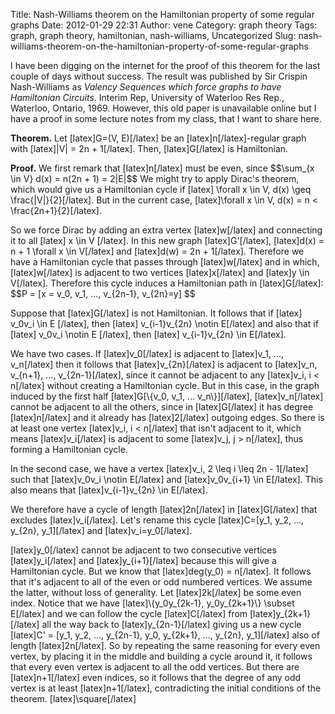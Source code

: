 Title: Nash-Williams theorem on the Hamiltonian property of some regular graphs
Date: 2012-01-29 22:31
Author: vene
Category: graph theory
Tags: graph, graph theory, hamiltonian, nash-williams, Uncategorized
Slug: nash-williams-theorem-on-the-hamiltonian-property-of-some-regular-graphs

I have been digging on the internet for the proof of this theorem for
the last couple of days without success. The result was published by Sir
Crispin Nash-Williams as *Valency Sequences which force graphs to have
Hamiltonian Circuits*. Interim Rep, University of Waterloo Res Rep.,
Waterloo, Ontario, 1969. However, this old paper is unavailable online
but I have a proof in some lecture notes from my class, that I want to
share here.

**Theorem.** Let [latex]G=(V, E)[/latex] be an [latex]n[/latex]-regular
graph with [latex]|V| = 2n + 1[/latex]. Then, [latex]G[/latex] is
Hamiltonian.

**Proof.** We first remark that [latex]n[/latex] must be even, since
\$\$\\sum\_{x \\in V} d(x) = n(2n + 1) = 2|E|\$\$ We might try to apply
Dirac's theorem, which would give us a Hamiltonian cycle if [latex]
\\forall x \\in V, d(x) \\geq \\frac{|V|}{2}[/latex]. But in the current
case, [latex]\\forall x \\in V, d(x) = n \< \\frac{2n+1}{2}[/latex].

So we force Dirac by adding an extra vertex [latex]w[/latex] and
connecting it to all [latex] x \\in V [/latex]. In this new graph
[latex]G'[/latex], [latex]d(x) = n + 1 \\forall x \\in V[/latex] and
[latex]d(w) = 2n + 1[/latex]. Therefore we have a Hamiltonian cycle that
passes through [latex]w[/latex] and in which, [latex]w[/latex] is
adjacent to two vertices [latex]x[/latex] and [latex]y \\in V[/latex].
Therefore this cycle induces a Hamiltonian path in [latex]G[/latex]:
\$\$P = [x = v\_0, v\_1, ..., v\_{2n-1}, v\_{2n}=y] \$\$

Suppose that [latex]G[/latex] is not Hamiltonian. It follows that if
[latex] v\_0v\_i \\in E [/latex], then [latex] v\_{i-1}v\_{2n} \\notin
E[/latex] and also that if [latex] v\_0v\_i \\notin E [/latex], then
[latex] v\_{i-1}v\_{2n} \\in E[/latex].

We have two cases. If [latex]v\_0[/latex] is adjacent to [latex]v\_1,
..., v\_n[/latex] then it follows that [latex]v\_{2n}[/latex] is
adjacent to [latex]v\_n, v\_{n+1}, ..., v\_{2n-1}[/latex], since it
cannot be adjacent to any [latex]v\_i, i \< n[/latex] without creating a
Hamiltonian cycle. But in this case, in the graph induced by the first
half [latex]G[\\{v\_0, v\_1, ... v\_n\\}][/latex], [latex]v\_n[/latex]
cannot be adjacent to all the others, since in [latex]G[/latex] it has
degree [latex]n[/latex] and it already has [latex]2[/latex] outgoing
edges. So there is at least one vertex [latex]v\_i, i \< n[/latex] that
isn't adjacent to it, which means [latex]v\_i[/latex] is adjacent to
some [latex]v\_j, j \> n[/latex], thus forming a Hamiltonian cycle.

In the second case, we have a vertex [latex]v\_i, 2 \\leq i \\leq 2n -
1[/latex] such that [latex]v\_0v\_i \\notin E[/latex] and
[latex]v\_0v\_{i+1} \\in E[/latex]. This also means that
[latex]v\_{i-1}v\_{2n} \\in E[/latex].

We therefore have a cycle of length [latex]2n[/latex] in
[latex]G[/latex] that excludes [latex]v\_i[/latex]. Let's rename this
cycle [latex]C=[y\_1, y\_2, ..., y\_{2n}, y\_1][/latex] and
[latex]v\_i=y\_0[/latex].

[latex]y\_0[/latex] cannot be adjacent to two consecutive vertices
[latex]y\_i[/latex] and [latex]y\_{i+1}[/latex] because this will give a
Hamiltonian cycle. But we know that [latex]deg(y\_0) = n[/latex]. It
follows that it's adjacent to all of the even or odd numbered vertices.
We assume the latter, without loss of generality. Let [latex]2k[/latex]
be some even index. Notice that we have [latex]\\{y\_0y\_{2k-1},
y\_0y\_{2k+1}\\} \\subset E[/latex] and we can follow the cycle
[latex]C[/latex] from [latex]y\_{2k+1}[/latex] all the way back to
[latex]y\_{2n-1}[/latex] giving us a new cycle [latex]C' = [y\_1, y\_2,
..., y\_{2n-1}, y\_0, y\_{2k+1}, ..., y\_{2n}, y\_1][/latex] also of
length [latex]2n[/latex]. So by repeating the same reasoning for every
even vertex, by placing it in the middle and building a cycle around it,
it follows that every even vertex is adjacent to all the odd vertices.
But there are [latex]n+1[/latex] even indices, so it follows that the
degree of any odd vertex is at least [latex]n+1[/latex], contradicting
the initial conditions of the theorem. [latex]\\square[/latex]
